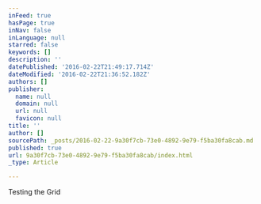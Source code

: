 ```yaml
---
inFeed: true
hasPage: true
inNav: false
inLanguage: null
starred: false
keywords: []
description: ''
datePublished: '2016-02-22T21:49:17.714Z'
dateModified: '2016-02-22T21:36:52.182Z'
authors: []
publisher:
  name: null
  domain: null
  url: null
  favicon: null
title: ''
author: []
sourcePath: _posts/2016-02-22-9a30f7cb-73e0-4892-9e79-f5ba30fa8cab.md
published: true
url: 9a30f7cb-73e0-4892-9e79-f5ba30fa8cab/index.html
_type: Article

---
```

Testing the Grid